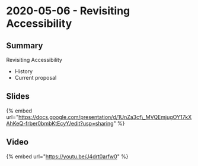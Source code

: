 # 2020-05-06 - Revisiting Accessibility

## **Summary**

Revisiting Accessibility

* History
* Current proposal

## **Slides**

{% embed url="https://docs.google.com/presentation/d/1UnZa3cf\_MVQEmjugOY17kXAhKeQ-frber0bmbKtEcyY/edit?usp=sharing" %}

## **Video**

{% embed url="https://youtu.be/J4drt0arfw0" %}



